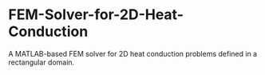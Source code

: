 # FEM-Solver-for-2D-Heat-Conduction
A MATLAB-based FEM solver for 2D heat conduction problems defined in a rectangular domain.
